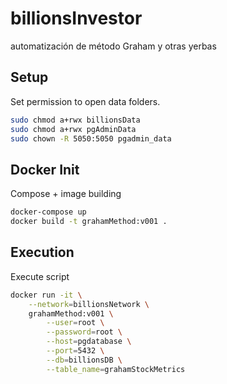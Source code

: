 # billionsInvestor
automatización de método Graham y otras yerbas

## Setup

Set permission to open data folders.

```bash
sudo chmod a+rwx billionsData
sudo chmod a+rwx pgAdminData
sudo chown -R 5050:5050 pgadmin_data
```
## Docker Init

Compose + image building

```bash
docker-compose up
docker build -t grahamMethod:v001 .
```

## Execution

Execute script

```bash
docker run -it \
    --network=billionsNetwork \
    grahamMethod:v001 \
        --user=root \
        --password=root \
        --host=pgdatabase \
        --port=5432 \
        --db=billionsDB \
        --table_name=grahamStockMetrics
```
